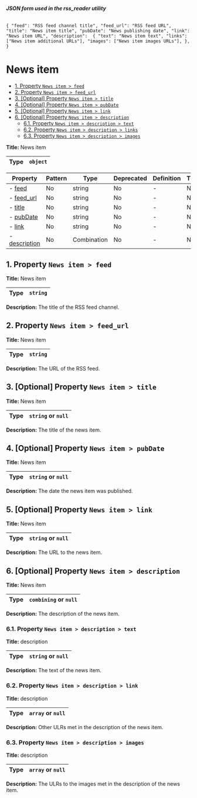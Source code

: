 ###### **JSON form used in the rss_reader utility**

`{
    "feed": "RSS feed channel title",
    "feed_url": "RSS feed URL",
    "title": "News item title",
    "pubDate": "News publishing date",
    "link": "News item URL",
    "description": 
        {
            "text": "News item text",
            "links": ["News item additional URLs"],
            "images": ["News item images URLs"],
        },
}`


# News item

- [1. Property `News item > feed`](#feed)
- [2. Property `News item > feed_url`](#feed_url)
- [3. [Optional] Property `News item > title`](#title)
- [4. [Optional] Property `News item > pubDate`](#pubDate)
- [5. [Optional] Property `News item > link`](#link)
- [6. [Optional] Property `News item > description`](#description)
  - [6.1. Property `News item > description > text`](#description_text)
  - [6.2. Property `News item > description > links`](#description_links)
  - [6.3. Property `News item > description > images`](#description_images)

**Title:** News item

| Type                      | `object`                                                                  |
| ------------------------- | ------------------------------------------------------------------------- |

| Property                               | Pattern | Type        | Deprecated | Definition | Title/Description |
| -------------------------------------- | ------- | ----------- | ---------- | ---------- | ----------------- |
| - [feed](#feed )                       | No      | string      | No         | -          | News item         |
| - [feed_url](#feed_url )               | No      | string      | No         | -          | News item         |
| - [title](#title )                     | No      | string      | No         | -          | News item         |
| - [pubDate](#pubDate )                 | No      | string      | No         | -          | News item         |
| - [link](#link )                       | No      | string      | No         | -          | News item         |
| - [description](#description )         | No      | Combination | No         | -          | News item         |

## <a name="feed"></a>1. Property `News item > feed`

**Title:** News item

| Type                      | `string`                                                        |
| ------------------------- | ------------------------------------------------------------------------- |

**Description:** The title of the RSS feed channel.

## <a name="feed_url"></a>2. Property `News item > feed_url`

**Title:** News item

| Type                      | `string`                                                       |
| ------------------------- | ------------------------------------------------------------------------- |

**Description:** The URL of the RSS feed.

## <a name="title"></a>3. [Optional] Property `News item > title`

**Title:** News item

| Type                      | `string` or `null`                                                        |
| ------------------------- | ------------------------------------------------------------------------- |

**Description:** The title of the news item.

## <a name="pubDate"></a>4. [Optional] Property `News item > pubDate`

**Title:** News item

| Type                      | `string` or `null`                                                        |
| ------------------------- | ------------------------------------------------------------------------- |

**Description:** The date the news item was published.

## <a name="link"></a>5. [Optional] Property `News item > link`

**Title:** News item

| Type                      | `string` or `null`                                                        |
| ------------------------- | ------------------------------------------------------------------------- |

**Description:** The URL to the news item.

## <a name="description"></a>6. [Optional] Property `News item > description`

**Title:** News item

| Type                      | `combining` or `null`                                                     |
| ------------------------- | ------------------------------------------------------------------------- |

**Description:** The description of the news item.

### <a name="description_text"></a>6.1. Property `News item > description > text`

**Title:** description

| Type                      | `string` or `null`                                                        |
| ------------------------- | ------------------------------------------------------------------------- |

**Description:** The text of the news item.

### <a name="description_link"></a>6.2. Property `News item > description > link`

**Title:** description

| Type                      | `array` or `null`                                                         |
| ------------------------- | ------------------------------------------------------------------------- |

**Description:** Other ULRs met in the description of the news item.

### <a name="description_images"></a>6.3. Property `News item > description > images`

**Title:** description

| Type                      | `array` or `null`                                                         |
| ------------------------- | ------------------------------------------------------------------------- |

**Description:** The ULRs to the images met in the description of the news item.
